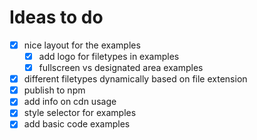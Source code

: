 # Ideas to do

- [x] nice layout for the examples
  - [x] add logo for filetypes in examples
  - [x] fullscreen vs designated area examples
- [x] different filetypes dynamically based on file extension
- [x] publish to npm
- [x] add info on cdn usage
- [x] style selector for examples
- [x] add basic code examples
